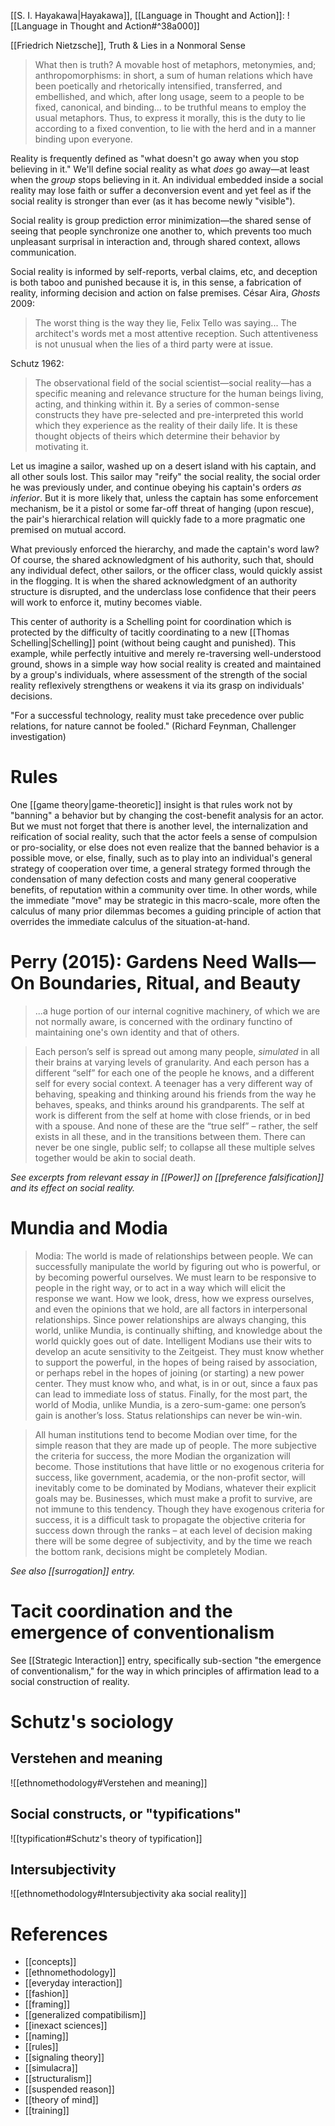 [[S. I. Hayakawa|Hayakawa]], [[Language in Thought and Action]]:
![[Language in Thought and Action#^38a000]]

[[Friedrich Nietzsche]], Truth & Lies in a Nonmoral Sense

> What then is truth? A movable host of metaphors, metonymies, and; anthropomorphisms: in short, a sum of human relations which have been poetically and rhetorically intensified, transferred, and embellished, and which, after long usage, seem to a people to be fixed, canonical, and binding... to be truthful means to employ the usual metaphors. Thus, to express it morally, this is the duty to lie according to a fixed convention, to lie with the herd and in a manner binding upon everyone.

Reality is frequently defined as "what doesn't go away when you stop believing in it." We'll define social reality as what _does_ go away—at least when the _group_ stops believing in it. An individual embedded inside a social reality may lose faith or suffer a deconversion event and yet feel as if the social reality is stronger than ever (as it has become newly "visible").

Social reality is group prediction error minimization—the shared sense of seeing that people synchronize one another to, which prevents too much unpleasant surprisal in interaction and, through shared context, allows communication.

Social reality is informed by self-reports, verbal claims, etc, and deception is both taboo and punished because it is, in this sense, a fabrication of reality, informing decision and action on false premises. César Aira, _Ghosts_ 2009:

> The worst thing is the way they lie, Felix Tello was saying... The architect's words met a most attentive reception. Such attentiveness is not unusual when the lies of a third party were at issue.

Schutz 1962:

> The observational field of the social scientist—social reality—has a specific meaning and relevance structure for the human beings living, acting, and thinking within it. By a series of common-sense constructs they have pre-selected and pre-interpreted this world which they experience as the reality of their daily life. It is these thought objects of theirs which determine their behavior by motivating it.

Let us imagine a sailor, washed up on a desert island with his captain, and all other souls lost. This sailor may "reify" the social reality, the social order he was previously under, and continue obeying his captain's orders _as inferior_. But it is more likely that, unless the captain has some enforcement mechanism, be it a pistol or some far-off threat of hanging (upon rescue), the pair's hierarchical relation will quickly fade to a more pragmatic one premised on mutual accord. 

What previously enforced the hierarchy, and made the captain's word law? Of course, the shared acknowledgment of his authority, such that, should any individual defect, other sailors, or the officer class, would quickly assist in the flogging. It is when the shared acknowledgment of an authority structure is disrupted, and the underclass lose confidence that their peers will work to enforce it, mutiny becomes viable.

This center of authority is a Schelling point for coordination which is protected by the difficulty of tacitly coordinating to a new [[Thomas Schelling|Schelling]] point (without being caught and punished). This example, while perfectly intuitive and merely re-traversing well-understood ground, shows in a simple way how social reality is created and maintained by a group's individuals, where assessment of the strength of the social reality reflexively strengthens or weakens it via its grasp on individuals' decisions.

"For a successful technology, reality must take precedence over public relations, for nature cannot be fooled." (Richard Feynman, Challenger investigation)

# Rules

One [[game theory|game-theoretic]] insight is that rules work not by "banning" a behavior but by changing the cost-benefit analysis for an actor. But we must not forget that there is another level, the internalization and reification of social reality, such that the actor feels a sense of compulsion or pro-sociality, or else does not even realize that the banned behavior is a possible move, or else, finally, such as to play into an individual's general strategy of cooperation over time, a general strategy formed through the condensation of many defection costs and many general cooperative benefits, of reputation within a community over time. In other words, while the immediate "move" may be strategic in this macro-scale, more often the calculus of many prior dilemmas becomes a guiding principle of action that overrides the immediate calculus of the situation-at-hand.

# Perry (2015): Gardens Need Walls—On Boundaries, Ritual, and Beauty

> ...a huge portion of our internal cognitive machinery, of which we are not normally aware, is concerned with the ordinary functino of maintaining one's own identity and that of others.

> Each person’s self is spread out among many people, _simulated_ in all their brains at varying levels of granularity. And each person has a different “self” for each one of the people he knows, and a different self for every social context. A teenager has a very different way of behaving, speaking and thinking around his friends from the way he behaves, speaks, and thinks around his grandparents. The self at work is different from the self at home with close friends, or in bed with a spouse. And none of these are the “true self” – rather, the self exists in all these, and in the transitions between them. There can never be one single, public self; to collapse all these multiple selves together would be akin to social death.

_See excerpts from relevant essay in [[Power]] on [[preference falsification]] and its effect on social reality._

# Mundia and Modia

> Modia: The world is made of relationships between people. We can successfully manipulate the world by figuring out who is powerful, or by becoming powerful ourselves. We must learn to be responsive to people in the right way, or to act in a way which will elicit the response we want. How we look, dress, how we express ourselves, and even the opinions that we hold, are all factors in interpersonal relationships. Since power relationships are always changing, this world, unlike Mundia, is continually shifting, and knowledge about the world quickly goes out of date. Intelligent Modians use their wits to develop an acute sensitivity to the Zeitgeist. They must know whether to support the powerful, in the hopes of being raised by association, or perhaps rebel in the hopes of joining (or starting) a new power center. They must know who, and what, is in or out, since a faux pas can lead to immediate loss of status. Finally, for the most part, the world of Modia, unlike Mundia, is a zero-sum-game: one person’s gain is another’s loss. Status relationships can never be win-win.

> All human institutions tend to become Modian over time, for the simple reason that they are made up of people. The more subjective the criteria for success, the more Modian the organization will become. Those institutions that have little or no exogenous criteria for success, like government, academia, or the non-profit sector, will inevitably come to be dominated by Modians, whatever their explicit goals may be. Businesses, which must make a profit to survive, are not immune to this tendency. Though they have exogenous criteria for success, it is a difficult task to propagate the objective criteria for success down through the ranks – at each level of decision making there will be some degree of subjectivity, and by the time we reach the bottom rank, decisions might be completely Modian.

_See also [[surrogation]] entry._

# Tacit coordination and the emergence of conventionalism

See [[Strategic Interaction]] entry, specifically sub-section "the emergence of conventionalism," for the way in which principles of affirmation lead to a social construction of reality.

# Schutz's sociology

## Verstehen and meaning

![[ethnomethodology#Verstehen and meaning]]

## Social constructs, or "typifications"

![[typification#Schutz's theory of typification]]

## Intersubjectivity

![[ethnomethodology#Intersubjectivity aka social reality]]



# References

* [[concepts]]
* [[ethnomethodology]]
* [[everyday interaction]]
* [[fashion]]
* [[framing]]
* [[generalized compatibilism]]
* [[inexact sciences]]
* [[naming]]
* [[rules]]
* [[signaling theory]]
* [[simulacra]]
* [[structuralism]]
* [[suspended reason]]
* [[theory of mind]]
* [[training]]